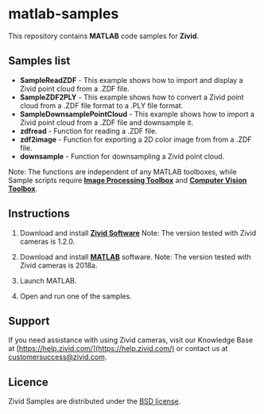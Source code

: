 # matlab-samples

This repository contains **MATLAB** code samples for **Zivid**.

## Samples list

- **SampleReadZDF** - This example shows how to import and display a Zivid point cloud from a .ZDF file.
- **SampleZDF2PLY** - This example shows how to convert a Zivid point cloud from a .ZDF file format to a .PLY file format.
- **SampleDownsamplePointCloud** - This example shows how to import a Zivid point cloud from a .ZDF file and downsample it.
- **zdfread** - Function for reading a .ZDF file.
- **zdf2image** - Function for exporting a 2D color image from from a .ZDF file.
- **downsample** - Function for downsampling a Zivid point cloud.

Note: The functions are independent of any MATLAB toolboxes, while Sample scripts require [**Image Processing Toolbox**](https://se.mathworks.com/products/image.html) and [**Computer Vision Toolbox**](https://se.mathworks.com/products/computer-vision.html).

## Instructions

1. Download and install [**Zivid Software**](https://www.zivid.com/downloads)
Note: The version tested with Zivid cameras is 1.2.0.

2. Download and install [**MATLAB**](https://se.mathworks.com/products/matlab.html) software.
Note: The version tested with Zivid cameras is 2018a.

3. Launch MATLAB.

4. Open and run one of the samples.

## Support
If you need assistance with using Zivid cameras, visit our Knowledge Base at [https://help.zivid.com/](https://help.zivid.com/) or contact us at [customersuccess@zivid.com](mailto:customersuccess@zivid.com).

## Licence
Zivid Samples are distributed under the [BSD license](LICENSE).
